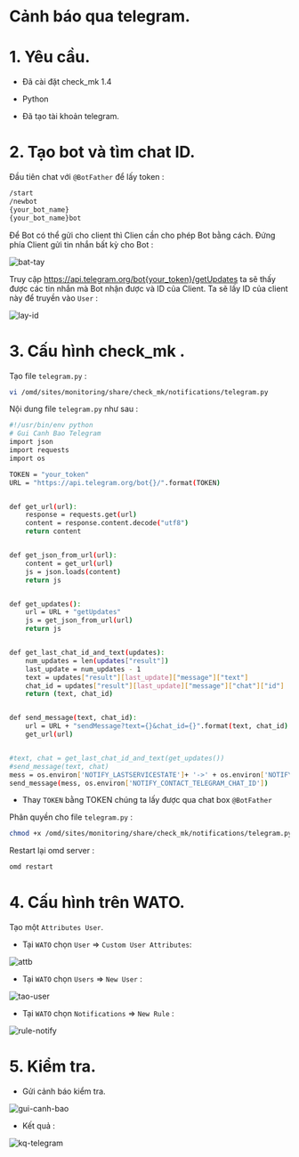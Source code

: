# Cảnh báo qua telegram.

# 1. Yêu cầu.

- Đã cài đặt check_mk 1.4

- Python

- Đã tạo tài khoản telegram.

# 2. Tạo bot và tìm chat ID.

Đầu tiên chat với `@BotFather` để lấy token :

```sh
/start
/newbot
{your_bot_name}
{your_bot_name}bot
```

Để Bot có thể gửi cho client thì Clien cần cho phép Bot bằng cách. Đứng phía Client gửi tin nhắn bất kỳ cho Bot :

![bat-tay](/images/bat-tay.png)

Truy cập 
https://api.telegram.org/bot{your_token}/getUpdates
ta sẽ thấy được các tin nhắn mà Bot nhận được và ID của Client. Ta sẽ lấy ID của client này để truyền vào `User` :

![lay-id](/images/lay-id.png)

# 3. Cấu hình check_mk .

Tạo file `telegram.py` :

```sh
vi /omd/sites/monitoring/share/check_mk/notifications/telegram.py
```

Nội dung file `telegram.py` như sau :

```sh
#!/usr/bin/env python
# Gui Canh Bao Telegram
import json
import requests
import os

TOKEN = "your_token"
URL = "https://api.telegram.org/bot{}/".format(TOKEN)


def get_url(url):
    response = requests.get(url)
    content = response.content.decode("utf8")
    return content


def get_json_from_url(url):
    content = get_url(url)
    js = json.loads(content)
    return js


def get_updates():
    url = URL + "getUpdates"
    js = get_json_from_url(url)
    return js


def get_last_chat_id_and_text(updates):
    num_updates = len(updates["result"])
    last_update = num_updates - 1
    text = updates["result"][last_update]["message"]["text"]
    chat_id = updates["result"][last_update]["message"]["chat"]["id"]
    return (text, chat_id)


def send_message(text, chat_id):
    url = URL + "sendMessage?text={}&chat_id={}".format(text, chat_id)
    get_url(url)


#text, chat = get_last_chat_id_and_text(get_updates())
#send_message(text, chat)
mess = os.environ['NOTIFY_LASTSERVICESTATE']+ '->' + os.environ['NOTIFY_SERVICESTATE'] + ' Host:' + os.environ['NOTIFY_HOSTNAME'] + ' IP:' + os.environ['NOTIFY_HOSTADDRESS'] + ' Service:' + os.environ['NOTIFY_SERVICEDESC'] + ' Time:' + os.environ['NOTIFY_SHORTDATETIME']
send_message(mess, os.environ['NOTIFY_CONTACT_TELEGRAM_CHAT_ID'])
```

- Thay `TOKEN` bằng TOKEN chúng ta lấy được qua chat box `@BotFather`

Phân quyền cho file `telegram.py` :

```sh
chmod +x /omd/sites/monitoring/share/check_mk/notifications/telegram.py
```

Restart lại omd server :

```sh
omd restart
```

# 4. Cấu hình trên WATO.

Tạo một `Attributes User`.

- Tại `WATO` chọn `User` => `Custom User Attributes`:

![attb](/images/attb.png)

- Tại `WATO` chọn `Users` => `New User` :

![tao-user](/images/tao-user.png)

- Tại `WATO` chọn `Notifications` => `New Rule` :

![rule-notify](/images/rule-notify.png)

# 5. Kiểm tra.

- Gửi cảnh báo kiểm tra.

![gui-canh-bao](/images/gui-canh-bao.png)

- Kết quả :

![kq-telegram](/images/kq-telegram.png)



